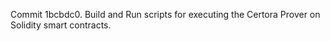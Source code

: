 Commit 1bcbdc0.                    Build and Run scripts for executing the Certora Prover on Solidity smart contracts.